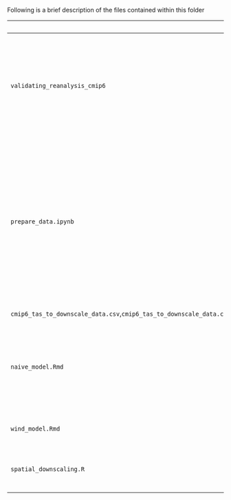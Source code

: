 Following is a brief description of the files contained within this folder

|File|Description|
|------|-----------|
|`validating_reanalysis_cmip6`|Compare the different CMIP models with respect to how well they adjust to the reanalysis data on a daily scale. We are only using temperature, but it may be a good idea to do it for all the variables.
|`prepare_data.ipynb`|Prepare the data to be used in the model. The input consists of the reanalysis netCDF files and the netCDF files corresponding to the CESM2_WACCM model. For now, only temperature and wind speed variables are generated, but the idea is for this file to contain all the necessary preparation.|
|`cmip6_tas_to_downscale_data.csv`,`cmip6_tas_to_downscale_data.csv`,`reanalysis_wind_training_data.csv`,`cmip6_wind_to_downscale_data`|Output of `prepare_data.ipynb`|
|`naive_model.Rmd`|It features a first model in which we employ a linear model, trained with the reanalysis data, to downscale the CMIP6 data. We focus on the temperature variable|
|`wind_model.Rmd`|Similar to `naive_model.Rmd` but applied to wind speed.|
|`spatial_downscaling.R`|Spatial downscaling of CESM2-WACCM using climate4R, it's not used|